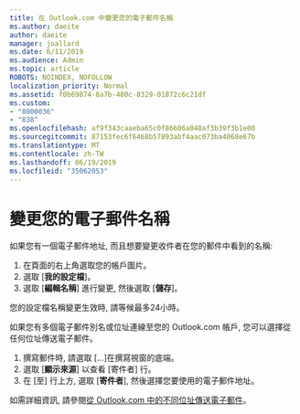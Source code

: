 ```yaml
---
title: 在 Outlook.com 中變更您的電子郵件名稱
ms.author: daeite
author: daeite
manager: joallard
ms.date: 6/11/2019
ms.audience: Admin
ms.topic: article
ROBOTS: NOINDEX, NOFOLLOW
localization_priority: Normal
ms.assetid: f0b69874-8a7b-480c-8329-01872c6c21df
ms.custom:
- "8000036"
- "838"
ms.openlocfilehash: af9f343caaeba65c0f86606a048af3b39f3b1e00
ms.sourcegitcommit: 87153fec6f6468b57893abf4aac073ba4068e67b
ms.translationtype: MT
ms.contentlocale: zh-TW
ms.lasthandoff: 06/19/2019
ms.locfileid: "35062053"
---
```

# <a name="change-your-email-name"></a>變更您的電子郵件名稱

如果您有一個電子郵件地址, 而且想要變更收件者在您的郵件中看到的名稱:
  
1. 在頁面的右上角選取您的帳戶圖片。
2. 選取 [**我的設定檔**]。
3. 選取 [**編輯名稱**] 進行變更, 然後選取 [**儲存**]。

您的設定檔名稱變更生效時, 請等候最多24小時。
  
如果您有多個電子郵件別名或位址連線至您的 Outlook.com 帳戶, 您可以選擇從任何位址傳送電子郵件。
  
1. 撰寫郵件時, 請選取 [...]在撰寫視窗的底端。
1. 選取 [**顯示來源**] 以查看 [寄件者] 行。
1. 在 [至] 行上方, 選取 [**寄件者**], 然後選擇您要使用的電子郵件地址。

如需詳細資訊, 請參閱[從 Outlook.com 中的不同位址傳送電子郵件](https://go.microsoft.com/fwlink/p/?linkid=2001701&amp;clcid=0x409)。